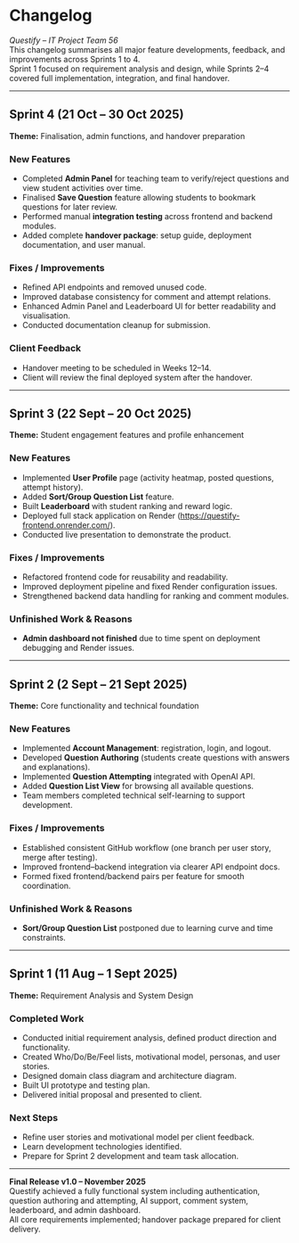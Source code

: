 # Changelog  
_Questify – IT Project Team 56_  
This changelog summarises all major feature developments, feedback, and improvements across Sprints 1 to 4.  
Sprint 1 focused on requirement analysis and design, while Sprints 2–4 covered full implementation, integration, and final handover.

---

## Sprint 4 (21 Oct – 30 Oct 2025)  
**Theme:** Finalisation, admin functions, and handover preparation  

### New Features  
- Completed **Admin Panel** for teaching team to verify/reject questions and view student activities over time.  
- Finalised **Save Question** feature allowing students to bookmark questions for later review.  
- Performed manual **integration testing** across frontend and backend modules.  
- Added complete **handover package**: setup guide, deployment documentation, and user manual.

### Fixes / Improvements  
- Refined API endpoints and removed unused code.  
- Improved database consistency for comment and attempt relations.  
- Enhanced Admin Panel and Leaderboard UI for better readability and visualisation.  
- Conducted documentation cleanup for submission.  

### Client Feedback  
- Handover meeting to be scheduled in Weeks 12–14.  
- Client will review the final deployed system after the handover.  

---

## Sprint 3 (22 Sept – 20 Oct 2025)  
**Theme:** Student engagement features and profile enhancement  

### New Features  
- Implemented **User Profile** page (activity heatmap, posted questions, attempt history).  
- Added **Sort/Group Question List** feature.  
- Built **Leaderboard** with student ranking and reward logic.  
- Deployed full stack application on Render (https://questify-frontend.onrender.com/).  
- Conducted live presentation to demonstrate the product.  

### Fixes / Improvements  
- Refactored frontend code for reusability and readability.  
- Improved deployment pipeline and fixed Render configuration issues.  
- Strengthened backend data handling for ranking and comment modules.  

### Unfinished Work & Reasons  
- **Admin dashboard not finished** due to time spent on deployment debugging and Render issues.  

---

## Sprint 2 (2 Sept – 21 Sept 2025)  
**Theme:** Core functionality and technical foundation  

### New Features  
- Implemented **Account Management**: registration, login, and logout.  
- Developed **Question Authoring** (students create questions with answers and explanations).  
- Implemented **Question Attempting** integrated with OpenAI API.  
- Added **Question List View** for browsing all available questions.  
- Team members completed technical self-learning to support development.  

### Fixes / Improvements  
- Established consistent GitHub workflow (one branch per user story, merge after testing).  
- Improved frontend–backend integration via clearer API endpoint docs.  
- Formed fixed frontend/backend pairs per feature for smooth coordination. 

### Unfinished Work & Reasons  
- **Sort/Group Question List** postponed due to learning curve and time constraints.  

---

## Sprint 1 (11 Aug – 1 Sept 2025)  
**Theme:** Requirement Analysis and System Design  

### Completed Work  
- Conducted initial requirement analysis, defined product direction and functionality.  
- Created Who/Do/Be/Feel lists, motivational model, personas, and user stories.  
- Designed domain class diagram and architecture diagram.  
- Built UI prototype and testing plan.  
- Delivered initial proposal and presented to client.  

### Next Steps  
- Refine user stories and motivational model per client feedback.  
- Learn development technologies identified.  
- Prepare for Sprint 2 development and team task allocation.  

---

**Final Release v1.0 – November 2025**  
Questify achieved a fully functional system including authentication, question authoring and attempting, AI support, comment system, leaderboard, and admin dashboard.  
All core requirements implemented; handover package prepared for client delivery.

